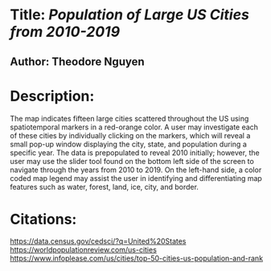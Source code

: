 # Title: _Population of Large US Cities from 2010-2019_

## Author: Theodore Nguyen

# Description: 
The map indicates fifteen large cities scattered throughout the US using spatiotemporal markers in a red-orange color. A user may investigate each of these cities by individually clicking on the markers, which will reveal a small pop-up window displaying the city, state, and population during a specific year. The data is prepopulated to reveal 2010 initially; however, the user may use the slider tool found on the bottom left side of the screen to navigate through the years from 2010 to 2019. On the left-hand side, a color coded map legend may assist the user in identifying and differentiating map features such as water, forest, land, ice, city, and border. 

# Citations:
https://data.census.gov/cedsci/?q=United%20States
https://worldpopulationreview.com/us-cities
https://www.infoplease.com/us/cities/top-50-cities-us-population-and-rank
